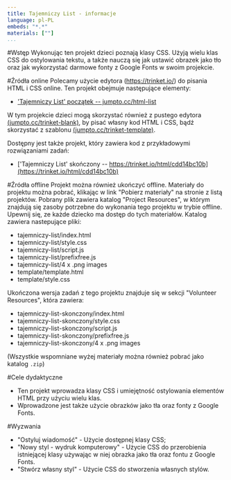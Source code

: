 ```yaml
---
title: Tajemniczy List - informacje
language: pl-PL
embeds: "*.*"
materials: [""]
...
```


#Wstęp
Wykonując ten projekt dzieci poznają klasy CSS. Użyją wielu klas CSS do ostylowania tekstu, a także nauczą się jak ustawić obrazek jako tło oraz jak wykorzystać darmowe fonty z Google Fonts w swoim projekcie.

#Źródła online
Polecamy użycie edytora (https://trinket.io/) do pisania HTML i CSS online. Ten projekt obejmuje następujące elementy:

+ ['Tajemniczy List' początek  -- jumpto.cc/html-list](http://jumpto.cc/html-list)

W tym projekcie dzieci mogą skorzystać również z pustego edytora [(jumpto.cc/trinket-blank)](http://jumpto.cc/trinket-blank), by pisać własny kod HTML i CSS, bądź skorzystać z szablonu [(jumpto.cc/trinket-template)](http://jumpto.cc/trinket-template).

Dostępny jest także projekt, który zawiera kod z przykładowymi rozwiązaniami zadań:

+ ['Tajemniczy List' skończony -- https://trinket.io/html/cdd14bc10b](https://trinket.io/html/cdd14bc10b)

#Źródła offline
Projekt można również ukończyć offline. Materiały do projektu można pobrać, klikając w link "Pobierz materiały" na stronie z listą projektów. Pobrany plik zawiera katalog "Project Resources", w którym znajdują się zasoby potrzebne do wykonania tego projektu w trybie offline. Upewnij się, ze każde dziecko ma dostęp do tych materiałów. Katalog zawiera nastepujące pliki:

+ tajemniczy-list/index.html
+ tajemniczy-list/style.css
+ tajemniczy-list/script.js
+ tajemniczy-list/prefixfree.js
+ tajemniczy-list/4 x .png images
+ template/template.html
+ template/style.css

Ukończona wersja zadań z tego projektu znajduje się w sekcji "Volunteer Resources", która zawiera:

+ tajemniczy-list-skonczony/index.html
+ tajemniczy-list-skonczony/style.css
+ tajemniczy-list-skonczony/script.js
+ tajemniczy-list-skonczony/prefixfree.js
+ tajemniczy-list-skonczony/4 x .png images

(Wszystkie wspomniane wyżej materiały można również pobrać jako katalog `.zip`)

#Cele dydaktyczne
+ Ten projekt wprowadza klasy CSS i umiejętność ostylowania elementów HTML przy użyciu wielu klas.
+ Wprowadzone jest także użycie obrazków jako tła oraz fonty z Google Fonts.

#Wyzwania
+ "Ostyluj wiadomość" - Użycie dostępnej klasy CSS;
+ "Nowy styl - wydruk komputerowy" - Użycie CSS do przerobienia istniejącej klasy używając w niej obrazka jako tła oraz fontu z Google Fonts.
+ "Stwórz własny styl" - Użycie CSS do stworzenia własnych stylów.
